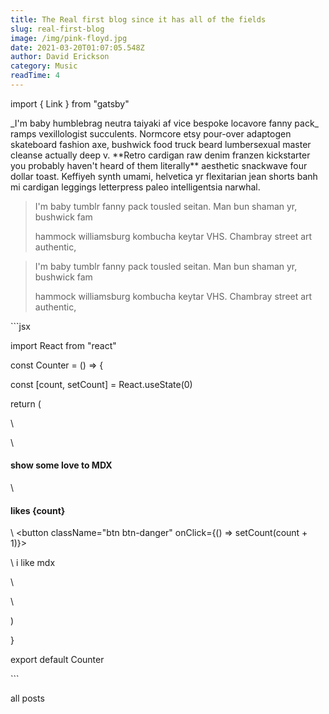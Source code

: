 ```yaml
---
title: The Real first blog since it has all of the fields
slug: real-first-blog
image: /img/pink-floyd.jpg
date: 2021-03-20T01:07:05.548Z
author: David Erickson
category: Music
readTime: 4
---
```

import { Link } from "gatsby"



\_I'm baby humblebrag neutra taiyaki af vice bespoke locavore fanny pack\_ ramps vexillologist succulents. Normcore etsy pour-over adaptogen skateboard fashion axe, bushwick food truck beard lumbersexual master cleanse actually deep v. \*\*Retro cardigan raw denim franzen kickstarter you probably haven't heard of them literally\*\* aesthetic snackwave four dollar toast. Keffiyeh synth umami, helvetica yr flexitarian jean shorts banh mi cardigan leggings letterpress paleo intelligentsia narwhal.



<blockquote>

  I'm baby tumblr fanny pack tousled seitan. Man bun shaman yr, bushwick fam

  hammock williamsburg kombucha keytar VHS. Chambray street art authentic,

</blockquote>



<blockquote display="info">

  I'm baby tumblr fanny pack tousled seitan. Man bun shaman yr, bushwick fam

  hammock williamsburg kombucha keytar VHS. Chambray street art authentic,

</blockquote>



\`\``jsx

import React from "react"



const Counter = () => {

  const \[count, setCount] = React.useState(0)

  return (

\    <section className="counter">

\    <h4>show some love to MDX</h4>

\    <h4>likes {count}</h4>

\    <button className="btn btn-danger" onClick={() => setCount(count + 1)}>

\    i like mdx

\    </button>

\    </section>

  )

}

export default Counter

\`\``



<Link to="/posts" className="btn center-btn">

  all posts

</Link>
